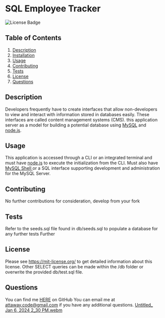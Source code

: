 # SQL Employee Tracker
![License Badge](https://shields.io/badge/license-MIT-green)
## Table of Contents
1. [Description](#description)
2. [Installation](#installation)
3. [Usage](#usage)
4. [Contributing](#contributing)
5. [Tests](#tests)
6. [License](#license)
7. [Questions](#questions)

## Description
Developers frequently have to create interfaces that allow non-developers to view and interact with information stored in databases easily. These interfaces are called content management systems (CMS). this application server as a model for building a potential database using [MySQL](https://www.mysql.com/) and [node.js](https://nodejs.org/en).

## Usage
This application is accessed through a CLI or an integrated terminal and must have [node.js](https://nodejs.org/en) to execute  the initialization from the CLI.
Must also have [MySQL Shell ](https://www.mysql.com/) or a SQL interface supporting development and administration for the MySQL Server.
## Contributing
No further contributions for consideration, develop from your fork
## Tests
Refer to the seeds.sql file found in db/seeds.sql to populate a database for any further tests
Further 
## License
Please see https://mit-license.org/ to get detailed information about this license.
Other SELECT queries can be made within the /db folder or overwrite the provided db/test.sql file.
## Questions
You can find me [HERE](https://github.com/Dev-Attaway) on GitHub
You can email me at attaway.code@gmail.com if you have any additional questions.
[Untitled_ Jan 6, 2024 2_30 PM.webm](https://github.com/Dev-Attaway/SQL-employee-tracker/assets/145059598/8a8d46db-ba43-450d-adff-b3e92b4af395)
